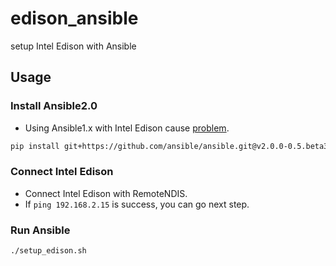 # edison_ansible

setup Intel Edison with Ansible

## Usage

### Install Ansible2.0

* Using Ansible1.x with Intel Edison cause [problem](http://stackoverflow.com/questions/33074882/importerror-no-module-named-syslog-ansible-edison).

```sh
pip install git+https://github.com/ansible/ansible.git@v2.0.0-0.5.beta3
```

### Connect Intel Edison

* Connect Intel Edison with RemoteNDIS.
* If `ping 192.168.2.15` is success, you can go next step.

### Run Ansible

```sh
./setup_edison.sh
```

